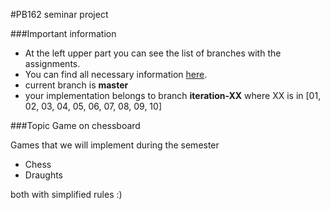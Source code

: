 #PB162 seminar project

###Important information
- At the left upper part you can see the list of branches with the assignments. 
- You can find all necessary information [here](https://gitlab.fi.muni.cz/pb162/pb162-course-info/-/wikis/home).
- current branch is **master**
- your implementation belongs to branch **iteration-XX** where XX is in [01, 02, 03, 04, 05, 06, 07, 08, 09, 10]

###Topic
Game on chessboard

Games that we will implement during the semester
- Chess 
- Draughts

both with simplified rules :)
